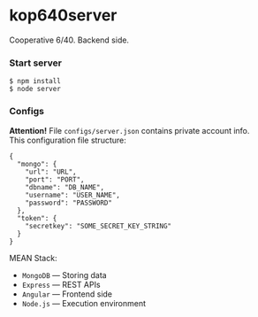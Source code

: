 # kop640server
Cooperative 6/40. Backend side.

### Start server
 `$ npm install`  
 `$ node server`  

### Configs

**Attention!** File `configs/server.json` contains private account info.  
This configuration file structure:
```
{
  "mongo": {
    "url": "URL",
    "port": "PORT",
    "dbname": "DB_NAME",
    "username": "USER_NAME",
    "password": "PASSWORD"
  },
  "token": {
    "secretkey": "SOME_SECRET_KEY_STRING"
  }
}
``` 

MEAN Stack:
- `MongoDB` &mdash; Storing data
- `Express` &mdash; REST APIs
- `Angular` &mdash; Frontend side
- `Node.js` &mdash; Execution environment
